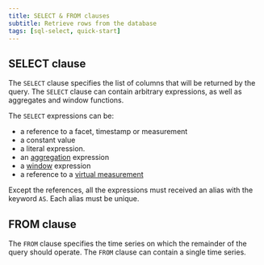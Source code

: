 ```yaml
---
title: SELECT & FROM clauses
subtitle: Retrieve rows from the database
tags: [sql-select, quick-start]
---
```


## SELECT clause

The `SELECT` clause specifies the list of columns that will be returned by the query. The `SELECT` clause can contain arbitrary expressions, as well as aggregates and window functions.

The `SELECT` expressions can be:

- a reference to a facet, timestamp or measurement
- a constant value
- a literal expression.
- an [aggregation](../sql-aggregations) expression
- a [window](../sql-windows) expression
- a reference to a [virtual measurement](../sql-virtual-measurement)

Except the references, all the expressions must received an alias with the keyword `AS`. Each alias must be unique.

## FROM clause

The `FROM` clause specifies the time series on which the remainder of the query should operate. The `FROM` clause can contain a single time series.
